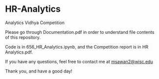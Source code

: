 # HR-Analytics

Analytics Vidhya Competition

Please go through Documentation.pdf in order to understand file contents of this repository.

Code is in 656_HR_Analytics.ipynb, and the Competition report is in HR Analytics.pdf. 

If you have any questions, feel free to contact me at msawan2@wisc.edu

Thank you, and have a good day!
